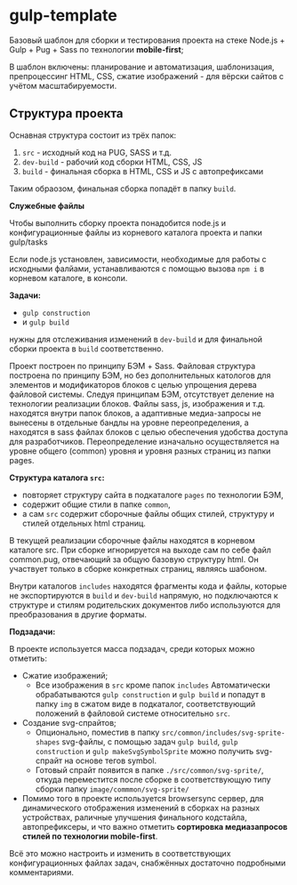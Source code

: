 # gulp-template

<p>Базовый шаблон для сборки и тестирования проекта на стеке Node.js + Gulp + Pug + Sass по технологии <b>mobile&#8209;first</b>;</p>
<p>В шаблон включены: планирование и автоматизация, шаблонизация, препроцессинг HTML, CSS, сжатие изображений - для вёрски сайтов с учётом масштабируемости.</p>
<h2>Структура проекта</h2>
<p>Оснавная структура состоит из трёх папок:</p>
<ol>
  <li><code>src</code> - исходный код на PUG, SASS и т.д.</li>
  <li><code>dev-build</code> - рабочий код сборки HTML, CSS, JS</li>
  <li><code>build</code> - финальная сборка в HTML, CSS и JS с автопрефиксами</li>
</ol>
<p>Таким обраозом, финальная сборка попадёт в папку <code>build</code>.</p>
<p><strong>Служебные файлы</strong></p>
<p>Чтобы выполнить сборку проекта понадобится node.js и конфигурационные файлы из корневого каталога проекта и папки gulp/tasks</p>
<p>Если node.js установлен, зависимости, необходимые для работы с исходными фалйами, устанавливаются с помощью вызова <code>npm i</code> в корневом каталоге, в консоли.</p>
<p><strong>Задачи:</strong></p>
<ul>
  <li><code>gulp construction</code></li>
  <li>и <code>gulp build</code></li>
</ul>
<p>нужны для отслеживания изменений в <code>dev-build</code> и для финальной сборки проекта в <code>build</code> соответственно.</p>
<p>Проект построен по принципу БЭМ + Sass. Файловая структура построена по принципу БЭМ, но без дополнительных катологов для элементов и модификаторов блоков с целью упрощения дерева файловой системы. Cледуя принципам БЭМ, отсутствует деление на технологии реализации блоков. Файлы sass, js, изображения и т.д. находятся внутри папок блоков, а адаптивные медиа-запросы не вынесены в отдельные бандлы на уровне переопределения, а находятся в sass файлах блоков с целью обеспечения удобства доступа для разработчиков. Переопределение изначально осуществляется на уровне общего (common) уровня и уровня разных страниц из папки pages.</p>
<p><strong>Структура каталога <code>src</code>:</strong></p>
<ul>
  <li>повторяет структуру сайта в подкаталоге <code>pages</code> по технологии БЭМ,</li>
  <li>содержит общие стили в папке <code>common</code>,</li>
  <li>а сам <code>src</code> содержит сборочные файлы общих стилей, структуру и стилей отдельных html страниц.</li>
</ul>
<p>В текущей реализации сборочные файлы находятся в корневом каталоге src. При сборке игнорируется на выходе сам по себе файл common.pug, отвечающий за общую базовую структуру html. Он участвует только в сборке конкретных страниц, являясь шабоном.</p>
<p>Внутри каталогов <code>includes</code> находятся фрагменты кода и файлы, которые не экспортируются в <code>build</code> и <code>dev-build</code> напрямую, но подключаются к структуре и стилям родительских документов либо используются для преобразования в другие форматы.</p>
<p><strong>Подзадачи:</strong></p>
<p>В проекте используется масса подзадач, среди которых можно отметить:</p>
<ul>
  <li>Сжатие изображений;<br>
    <ul>
      <li>Все изображения в <code>src</code> кроме папок <code>includes</code> Автоматически обрабатываются <code>gulp construction</code> и <code>gulp build</code> и попадут в папку <code>img</code> в сжатом виде в подкаталог, соответствующий положений в файловой системе относительно <code>src</code>.</li>
    </ul>
  </li>
    
  <li>Создание svg-спрайтов;<br>
    <ul>
      <li>Опционально, поместив в папку <code>src/common/includes/svg-sprite-shapes</code> svg-файлы, с помощью задач <code>gulp build</code>, <code>gulp construction</code> и <code>gulp makeSvgSymbolSprite</code> можно получить svg-спрайт на основе тегов symbol.</li>
      <li>Готовый спрайт появится в папке <code>./src/common/svg-sprite/</code>, откуда переместится после сборке в соответствующую типу сборки папку <code>image/commmon/svg-sprite/</code></li>
    </ul>
  </li>
  <li>Помимо того в проекте используется browsersync сервер, для динамического отображения изменений в сборках на разных устройствах, раличные улучшения финального кодстайла, автопрефиксеры, и что важно отметить <b>сортировка медиазапросов стилей по технологии mobile-first</b>.</li>
</ul>
<p>Всё это можно настроить и изменить в соответствующих конфигурационных файлах задач, снабжённых достаточно подробными комментариями.</p>